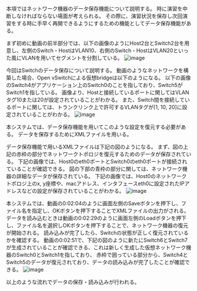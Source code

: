本項ではネットワーク機器のデータ保存機能について説明する。
時に演習を中断しなければならない場面が考えられる。
その際に、演習状況を保存し次回演習をする時に手早く再開できるようにするための機能としてデータ保存機能がある。

まず初めに動画の前半部分では、以下の画像のようにHost2台とSwitch2台を用意し、左側のSwitch・HostはVLAN10、右側のSwitch・HostはVLAN20といった風にVLANを用いてセグメントを分割している。
![image](https://user-images.githubusercontent.com/98573303/169842435-2ee0e4eb-b044-4f55-b421-231ff2367977.png)

今回はSwitchのデータ保存について説明する。
動画のようなネットワークを構築した場合、Open vSwitchによる仮想bridgeは以下のようになる。
以下の画像のSwitch4がアプリケーション上のSwitch0のことを指しており、Switch5がSwitch1を指している。
画像より、Hostと接続しているポートに関してはVLANタグ10または20が設定されていることがわかる。
また、Switch間を接続しているポートに関しては、トランクリンク上で許可するVLANタグが[1, 10, 20]に設定されていることがわかる。
![image](https://user-images.githubusercontent.com/98573303/169843139-3d699a5e-48be-420b-ab05-194c1165c2dc.png)

本システムでは、データ保存機能を用いてこのような設定を復元する必要がある。
データを保存するためにXMLファイルを用いる。

データ保存機能で用いるXMLファイルは下記の図のようになる。
まず、図の上記の赤枠の部分でネットワークトポロジを復元するためのデータが保存されている。
下記の画像では、Host0のeth0ポートとSwitch0のeth0ポートが接続されていることが確認できる。
図の下部の青枠の部分に関しては、ネットワーク機器の詳細なデータが保存されている。
下記の画像では、Host0のネットワークトポロジ上のx, y座標や、macアドレス、インタフェースeth0に設定されたIPアドレスなどの設定が保存されていることがわかる。
![image](https://user-images.githubusercontent.com/98573303/169844095-4b140ece-f645-4644-b389-be42a4c8b005.png)

本システムでは、動画の0:02:04のように画面左側のSaveボタンを押下し、ファイル名を指定し、OKボタンを押下することでXMLファイルの出力がされる。
データを読み込むときは動画の0:02:29のように画面左側のLoadボタンを押下し、ファイル名を選択しOKボタンを押下することで、ネットワーク機器の復元が開始される。
読み込みが完了したら、Switchの状態が正しく復元されているかを確認する。
動画の0:02:51で、下記の図のように新たにSwitch6とSwitch7が生成されていることが確認できる、これは新しく生成した仮想ネットワーク機器のSwitch0とSwitch1を指しており、
赤枠で囲っている部分から、Switch4とSwitch5のデータが復元されており、データの読み込みが完了したことが確認できる。
![image](https://user-images.githubusercontent.com/98573303/169845634-b0f84eba-5cc7-4a49-bfad-5c7e712e624c.png)

以上のような流れでデータの保存・読み込みが行われる。
